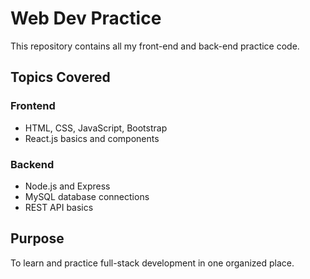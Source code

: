 # Web Dev Practice
This repository contains all my front-end and back-end practice code.

## Topics Covered
### Frontend
- HTML, CSS, JavaScript, Bootstrap
- React.js basics and components

### Backend
- Node.js and Express
- MySQL database connections
- REST API basics

## Purpose
To learn and practice full-stack development in one organized place.
